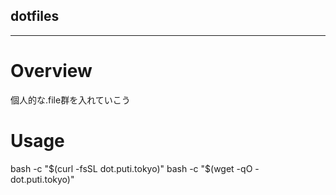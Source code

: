 ## dotfiles
---

# Overview  
個人的な.file群を入れていこう

# Usage  
bash -c "$(curl -fsSL dot.puti.tokyo)"  
bash -c "$(wget -qO - dot.puti.tokyo)"  
